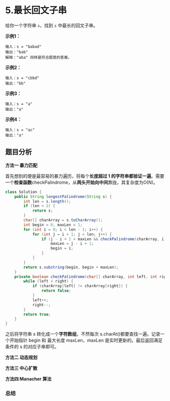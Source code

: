 



# 5.最长回文子串

给你一个字符串 `s`，找到 `s` 中最长的回文子串。

**示例1：**

```
输入：s = "babad"
输出："bab"
解释："aba" 同样是符合题意的答案。
```

**示例2：**

```
输入：s = "cbbd"
输出："bb"
```

**示例3：**

```
输入：s = "a"
输出："a"
```

**示例4：**

```
输入：s = "ac"
输出："a"
```

## 题目分析

**方法一 暴力匹配**

首先想到的便是最容易的暴力遍历，将每个**长度超过 1 的字符串都验证一遍**。需要一个**检查函数**checkPalindrome，从**两头开始向中间**靠拢，其复杂度为O(N)。

```java
class Solution {
    public String longestPalindrome(String s) {
        int len = s.length();
        if (len < 2) {
            return s;
        }
        char[] charArray = s.toCharArray();
        int begin = 0, maxLen = 1;
        for (int i = 0; i < len - 1; i++) {
            for (int j = i + 1; j < len; j++) {
                if (j - i + 1 > maxLen && checkPalindrome(charArray, i, j)) {
                    maxLen = j - i + 1;
                    begin = i;
                }
            }
        }
        return s.substring(begin, begin + maxLen);
    }
    private boolean checkPalindrome(char[] charArray, int left, int right) {
        while (left < right) {
            if (charArray[left] != charArray[right]) {
                return false;
            }
            left++;
            right--;
        }
        return true;
    }
}
```

之后将字符串 s 转化成一个**字符数组**，不然每次 s.charAt()都要查找一遍。记录一个开始指针 begin 和 最大长度 maxLen，maxLen 是实时更新的。最后返回满足条件的 s 的对应子串即可。

**方法二 动态规划**

**方法三 中心扩散**

**方法四 Manacher 算法**

### 总结